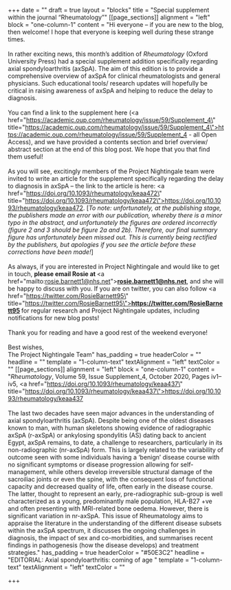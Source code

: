 +++
date = ""
draft = true
layout = "blocks"
title = "Special supplement within the journal “Rheumatology”"
[[page_sections]]
alignment = "left"
block = "one-column-1"
content = "Hi everyone – if you are new to the blog, then welcome! I hope that everyone is keeping well during these strange times.<br><br>In rather exciting news, this month’s addition of <em>Rheumatology</em> (Oxford University Press) had a special supplement addition specifically regarding axial spondyloarthritis (axSpA). The aim of this edition is to provide a comprehensive overview of axSpA for clinical rheumatologists and general physicians. Such educational tools/ research updates will hopefully be critical in raising awareness of axSpA and helping to reduce the delay to diagnosis.<br><br>You can find a link to the supplement here (<a href=\"https://academic.oup.com/rheumatology/issue/59/Supplement_4\" title=\"https://academic.oup.com/rheumatology/issue/59/Supplement_4\">https://academic.oup.com/rheumatology/issue/59/Supplement_4</a> - all Open Access), and we have provided a contents section and brief overview/ abstract section at the end of this blog post. We hope that you that find them useful! <br><br>As you will see, excitingly members of the Project Nightingale team were invited to write an article for the supplement specifically regarding the delay to diagnosis in axSpA – the link to the article is here: <a href=\"https://doi.org/10.1093/rheumatology/keaa472\" title=\"https://doi.org/10.1093/rheumatology/keaa472\">https://doi.org/10.1093/rheumatology/keaa472</a>. [<em>To note: unfortunately, at the publishing stage, the publishers made an error with our publication, whereby there is a minor typo in the abstract, and unfortunately the figures are ordered incorrectly (figure 2 and 3 should be figure 2a and 2b). Therefore, our final summary figure has unfortunately been missed out. This is currently being rectified by the publishers, but apologies if you see the article before these corrections have been made!</em>]<br><br>As always, if you are interested in Project Nightingale and would like to get in touch, <strong>please email Rosie at </strong><a href=\"mailto:rosie.barnett1@nhs.net\"><strong>rosie.barnett1@nhs.net</strong></a>, and she will be happy to discuss with you. If you are on twitter, you can also follow <a href=\"https://twitter.com/RosieBarnett95\" title=\"https://twitter.com/RosieBarnett95\"><strong>https://twitter.com/RosieBarnett95</strong></a><strong> </strong>for regular research and Project Nightingale updates, including notifications for new blog posts!<br><br>Thank you for reading and have a good rest of the weekend everyone!<br><br>Best wishes,<br>The Project Nightingale Team"
has_padding = true
headerColor = ""
headline = ""
template = "1-column-text"
textAlignment = "left"
textColor = ""
[[page_sections]]
alignment = "left"
block = "one-column-1"
content = "<em>Rheumatology</em>, Volume 59, Issue Supplement_4, October 2020, Pages iv1–iv5, <a href=\"https://doi.org/10.1093/rheumatology/keaa437\" title=\"https://doi.org/10.1093/rheumatology/keaa437\">https://doi.org/10.1093/rheumatology/keaa437</a><br><br>The last two decades have seen major advances in the understanding of axial spondyloarthritis (axSpA). Despite being one of the oldest diseases known to man, with human skeletons showing evidence of radiographic axSpA (r-axSpA) or ankylosing spondylitis (AS) dating back to ancient Egypt, axSpA remains, to date, a challenge to researchers, particularly in its non-radiographic (nr-axSpA) form. This is largely related to the variability of outcome seen with some individuals having a ‘benign’ disease course with no significant symptoms or disease progression allowing for self-management, while others develop irreversible structural damage of the sacroiliac joints or even the spine, with the consequent loss of functional capacity and decreased quality of life, often early in the disease course. The latter, thought to represent an early, pre-radiographic sub-group is well characterized as a young, predominantly male population, HLA-B27 +ve and often presenting with MRI-related bone oedema. However, there is significant variation in nr-axSpA. This issue of Rheumatology aims to appraise the literature in the understanding of the different disease subsets within the axSpA spectrum, it discusses the ongoing challenges in diagnosis, the impact of sex and co-morbidities, and summarises recent findings in pathogenesis (how the disease develops) and treatment strategies."
has_padding = true
headerColor = "#50E3C2"
headline = "EDITORIAL: Axial spondyloarthritis: coming of age "
template = "1-column-text"
textAlignment = "left"
textColor = ""

+++
